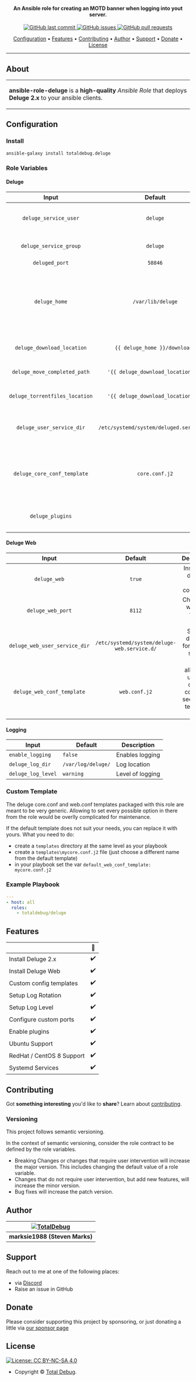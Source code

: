 <h4 align="center">An Ansible role for creating an MOTD banner when logging into yout server.</h4>

<p align="center">
    <a href="https://github.com/totaldebug/ansible-role-deluge/commits/master">
    <img src="https://img.shields.io/github/last-commit/totaldebug/ansible-role-deluge.svg?style=flat-square&logo=github&logoColor=white"
         alt="GitHub last commit">
    <a href="https://github.com/totaldebug/ansible-role-deluge/issues">
    <img src="https://img.shields.io/github/issues-raw/totaldebug/ansible-role-deluge.svg?style=flat-square&logo=github&logoColor=white"
         alt="GitHub issues">
    <a href="https://github.com/totaldebug/ansible-role-deluge/pulls">
    <img src="https://img.shields.io/github/issues-pr-raw/totaldebug/ansible-role-deluge.svg?style=flat-square&logo=github&logoColor=white"
         alt="GitHub pull requests">
</p>

<p align="center">
  <a href="#configuration">Configuration</a> •
  <a href="#features">Features</a> •
  <a href="#contributing">Contributing</a> •
  <a href="#author">Author</a> •
  <a href="#support">Support</a> •
  <a href="#donate">Donate</a> •
  <a href="#license">License</a>
</p>

---

## About

<table>
<tr>
<td>

**ansible-role-deluge** is a **high-quality** _Ansible Role_ that deploys **Deluge 2.x** to your ansible clients.

</td>
</tr>
</table>

## Configuration

### Install

```shell
ansible-galaxy install totaldebug.deluge
```

### Role Variables

#### Deluge

|           **Input**            |               **Default**                |                                 **Description**                                  |
| :----------------------------: | :--------------------------------------: | :------------------------------------------------------------------------------: |
|     `deluge_service_user`      |                 `deluge`                 |                         Username for the service account                         |
|     `deluge_service_group`     |                 `deluge`                 |                          Group for the service account                           |
|         `deluged_port`         |                 `58846`                  |                                   Deluge port                                    |
|         `deluge_home`          |            `/var/lib/deluge`            | Sets the default home for the deluge service account, config will be stored here |
|   `deluge_download_location`   |      `{{ deluge_home }}/downloads`       |                            Downloaded file directory                             |
|  `deluge_move_completed_path`  |    `'{{ deluge_download_location }}'`    |                             Completed downloads path                             |
| `deluge_torrentfiles_location` |    `'{{ deluge_download_location }}'`    |                           Deluge torrent file location                           |
|   `deluge_user_service_dir`    | `/etc/systemd/system/deluged.service.d/` |                  Sets the directory for the user service config                  |
|  `deluge_core_conf_template`   |              `core.conf.j2`              |        allows the use of a custom config file see custom templates below         |
|        `deluge_plugins`        |                                          |                add a list of plugins that you want to be enabled                 |

#### Deluge Web

|           **Input**           |                 **Default**                 |                          **Description**                          |
| :---------------------------: | :-----------------------------------------: | :---------------------------------------------------------------: |
|         `deluge_web`          |                   `true`                    |                 Installs the deluge-web component                 |
|       `deluge_web_port`       |                   `8112`                    |                Change the web port for the portal                 |
| `deluge_web_user_service_dir` | `/etc/systemd/system/deluge-web.service.d/` |          Sets the directory for the user service config           |
|  `deluge_web_conf_template`   |                `web.conf.j2`                | allows the use of a custom config file see custom templates below |

#### Logging

| **Input**          | **Default**        | **Description**  |
| ------------------ | ------------------ | ---------------- |
| `enable_logging`   | `false`            | Enables logging  |
| `deluge_log_dir`   | `/var/log/deluge/` | Log location     |
| `deluge_log_level` | `warning`          | Level of logging |

### Custom Template

The deluge core.conf and web.conf templates packaged with this role are meant to
be very generic. Allowing to set every possible option in there from the
role would be overlly complicated for maintenance.

If the default template does not suit your needs, you can replace it with yours.
What you need to do:

- create a `templates` directory at the same level as your playbook
- create a `templates\mycore.conf.j2` file (just choose a different name from the default template)
- in your playbook set the var `default_web_conf_template: mycore.conf.j2`

### Example Playbook

```yaml
---
- host: all
  roles:
    - totaldebug/deluge
```

## Features

|                           | 🔰  |
| ------------------------- | :-: |
| Install Deluge 2.x        | ✔️  |
| Install Deluge Web        | ✔️  |
| Custom config templates   | ✔️  |
| Setup Log Rotation        | ✔️  |
| Setup Log Level           | ✔️  |
| Configure custom ports    | ✔️  |
| Enable plugins            | ✔️  |
| Ubuntu Support            | ✔️  |
| RedHat / CentOS 8 Support | ✔️  |
| Systemd Services          | ✔️  |

## Contributing

Got **something interesting** you'd like to **share**? Learn about [contributing](https://github.com/totaldebug/.github/blob/main/.github/CONTRIBUTING.md).

### Versioning

This project follows semantic versioning.

In the context of semantic versioning, consider the role contract to be defined by the role variables.

- Breaking Changes or changes that require user intervention will increase the major version. This includes changing the default value of a role variable.
- Changes that do not require user intervention, but add new features, will increase the minor version.
- Bug fixes will increase the patch version.

## Author

| [![TotalDebug](https://totaldebug.uk/assets/images/logo.png)](https://linkedin.com/in/marksie1988) |
| :------------------------------------------------------------------------------------------------: |
|                                   **marksie1988 (Steven Marks)**                                   |

## Support

Reach out to me at one of the following places:

- via [Discord](https://discord.gg/6fmekudc8Q)
- Raise an issue in GitHub

## Donate

Please consider supporting this project by sponsoring, or just donating a little via [our sponsor page](https://github.com/sponsors/marksie1988)

## License

[![License: CC BY-NC-SA 4.0](https://img.shields.io/badge/License-CC%20BY--NC--SA%204.0-orange.svg?style=flat-square)](https://creativecommons.org/licenses/by-nc-sa/4.0/)

- Copyright © [Total Debug](https://totaldebug.uk "Total Debug").
